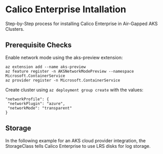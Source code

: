 # Calico Enterprise Intallation
Step-by-Step process for installing Calico Enterprise in Air-Gapped AKS Clusters.

## Prerequisite Checks

Enable network mode using the aks-preview extension:
```
az extension add --name aks-preview
az feature register -n AKSNetworkModePreview --namespace Microsoft.ContainerService
az provider register -n Microsoft.ContainerService
```
Create cluster using ```az deployment group create``` with the values:
```
"networkProfile": {
 "networkPlugin": "azure",
 "networkMode": "transparent"
}
```
## Storage

In the following example for an AKS cloud provider integration, the StorageClass tells Calico Enterprise to use LRS disks for log storage.
